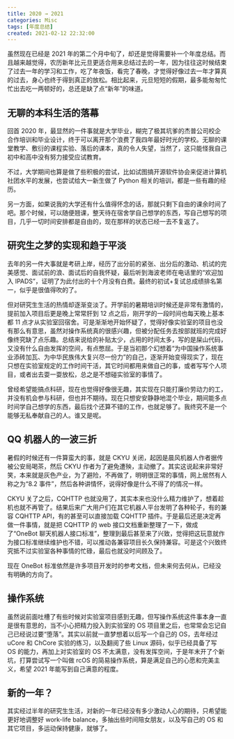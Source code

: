 ```yaml
---
title: 2020 → 2021
categories: Misc
tags: [年度总结]
created: 2021-02-12 22:32:00
---
```


虽然现在已经是 2021 年的第二个月中旬了，却还是觉得需要补一个年度总结。而且越来越觉得，农历新年比元旦更适合用来总结过去的一年，因为往往这时候结束了过去一年的学习和工作，吃了年夜饭，看完了春晚，才觉得好像过去一年才算真的过去，身心也终于得到真正的放松。相比起来，元旦短短的假期，最多能匆匆忙忙出去吃一两顿好的，总还是缺了点“新年”的味道。

## 无聊的本科生活的落幕

回首 2020 年，最显然的一件事就是大学毕业，糊完了极其坑爹的杰普公司校企合作培训和毕业设计，终于可以离开那个浪费了我四年最好时光的学校。无聊的课堂教学、敷衍的课程实验、落后的课本，真的令人失望，当然了，这只能怪我自己初中和高中没有努力接受应试教育。

不过，大学期间也算是做了些积极的尝试，比如试图搞开源软件协会来促进计算机社团水平的发展，也尝试给大一新生做了 Python 相关的培训，都是一些有趣的经历。

另一方面，如果说我的大学还有什么值得怀念的话，那就只剩下自由的课余时间了吧。那个时候，可以随便翘课，整天待在宿舍学自己想学的东西，写自己想写的项目，几乎一切时间安排都是自由的，现在那样的状态已经一去不复返了。

## 研究生之梦的实现和趋于平淡

去年的另一件大事就是考研上岸，经历了出分前的紧张、出分后的激动、机试的完美感觉、面试前的浪、面试后的自我怀疑，最后听到海波老师在电话里的“欢迎加入 IPADS”，证明了为此付出的十个月没有白费。最终的初试+复试总成绩排名第一，似乎是很值得吹的了。

但对研究生生活的热情却逐渐变淡了。开学前的暑期培训时候还是非常有激情的，提前加入项目后更是晚上常常肝到 12 点之后，刚开学的一段时间也每天晚上基本都 11 点才从实验室回宿舍。可是渐渐地开始怀疑了，觉得好像实验室的项目也没有那么有意思，虽然对操作系统真的很感兴趣，但被分配任务去按部就班的完成好像终究缺了点乐趣。总结来说给的补贴太少，占用的时间太多，写的是屎山代码，又没有什么自由发挥的空间，有点憋屈。于是当初那个幻想着“为中国操作系统事业添砖加瓦、为中华民族伟大复兴尽一份力”的自己，逐渐开始变得现实了，现在只想在实验室规定的工作时间干活，其它时间都用来做自己的事，或者写写个人项目，或者出去耍一耍放松，总之是不想碰实验室的事情了。

曾经希望能搞点科研，现在也觉得好像很无趣，其实现在只能打廉价劳动力的工，并没有机会参与科研，但也并不期待。现在只想安安静静地混个毕业，期间能多点时间学自己想学的东西，最后找个还算不错的工作，也就足够了。我终究不是一个能够无私奉献自己的人。谁又是呢。

## QQ 机器人的一波三折

暑假的时候还有一件算蛮大的事，就是 CKYU 关闭，起因是晨风机器人作者据传被公安局喝茶，然后 CKYU 作者为了避免遭殃，主动撤了。其实这说起来非常好笑，本来就是灰色产业，为了避险，不再做了，明明很正常的事情，网上居然有人称之为“8.2 事件”，然后各种讲情怀，说得好像是什么不得了的情况一样。

CKYU 关了之后，CQHTTP 也就没用了，其实本来也没什么精力维护了，想着趁机也就不再管了。结果后来广大用户们在其它机器人平台发明了各种轮子，有的兼容 CQHTTP API，有的甚至可以直接加载 CQHTTP 插件。于是最后还是决定再做一件事情，就是把 CQHTTP 的 web 接口文档重新整理了一下，做成了“OneBot 聊天机器人接口标准”，整理到最后甚至来了兴致，觉得把这玩意就作为接口标准继续维护也不错，可以推动各兼容项目长久保持兼容。可是这个兴致终究抵不过实验室各种事情的忙碌，最后也就没时间顾及了。

现在 OneBot 标准依然是许多项目开发时的参考文档，但未来何去何从，已经没有明确的方向了。

## 操作系统

虽然说前面吐槽了有些时候对实验室项目感到无趣，但写操作系统这件事本身一直是很有意思的，当不小心把精力投入到实验室的 OS 项目里之后，也常常会忘记自己已经说过要“堕落”。其实以前就一直梦想着以后写一个自己的 OS，去年经过 uCore 和 ChCore 实验的练习，以及翻阅了些 Linux 源码，似乎已经具备了写 OS 的能力，再加上对实验室的 OS 不太满意，没有发挥空间，于是年末开了个新坑，打算尝试写一个叫做 rcOS 的简易操作系统，算是满足自己的心愿和完美主义，希望 2021 年能写到自己满意的程度。

## 新的一年？

其实经过半年的研究生生活，对新的一年已经没有多少激动人心的期待，只希望能更好地调整好 work-life balance，多抽出些时间陪女朋友，以及写自己的 OS 和其它项目，多运动保持健康，就够了。
